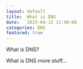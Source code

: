 ```yaml
---
layout: default
title:  What is DNS
date:   2015-04-12 11:48:00
categories: DNS
featured: true
---
```

What is DNS?
<!--more-->
What is DNS more stuff...